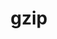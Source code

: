 ---
title: "gzip"
layout: cache
categories: [package, v0.22.1]
meta: {"versions": ["1.13"], "compilers": ["gcc@=10.2.1", "gcc@=7.3.1", "gcc@=7.5.0"], "oss": ["amzn2", "centos7", "ubuntu18.04"], "platforms": ["linux"], "targets": ["aarch64", "neoverse_n1", "x86_64_v3"], "stacks": ["aws-isc", "aws-isc-aarch64", "developer-tools", "developer-tools-manylinux2014", "root"], "num_specs": 5, "num_specs_by_stack": {"aws-isc-aarch64": 2, "root": 5, "aws-isc": 1, "developer-tools-manylinux2014": 1, "developer-tools": 1}}
spec_details: [{"hash": "htvafpik4tpsujbjwn36xajiapjv4nke", "compiler": "gcc@=7.3.1", "versions": ["1.13"], "os": "amzn2", "platform": "linux", "target": "aarch64", "variants": ["build_system=autotools"], "stacks": ["aws-isc-aarch64", "root"], "size": "-", "tarball": "https://binaries.spack.io/releases/v0.22.1/build_cache/linux-amzn2-aarch64/gcc-7.3.1/gzip-1.13/linux-amzn2-aarch64-gcc-7.3.1-gzip-1.13-htvafpik4tpsujbjwn36xajiapjv4nke.spack"}, {"hash": "7jklebh4tyjqgisxbl3axby2xuadvciy", "compiler": "gcc@=7.3.1", "versions": ["1.13"], "os": "amzn2", "platform": "linux", "target": "neoverse_n1", "variants": ["build_system=autotools"], "stacks": ["aws-isc-aarch64", "root"], "size": "-", "tarball": "https://binaries.spack.io/releases/v0.22.1/build_cache/linux-amzn2-neoverse_n1/gcc-7.3.1/gzip-1.13/linux-amzn2-neoverse_n1-gcc-7.3.1-gzip-1.13-7jklebh4tyjqgisxbl3axby2xuadvciy.spack"}, {"hash": "55nmgscwxbm5zyfg2un3ynukohqrfmdn", "compiler": "gcc@=7.3.1", "versions": ["1.13"], "os": "amzn2", "platform": "linux", "target": "x86_64_v3", "variants": ["build_system=autotools"], "stacks": ["aws-isc", "root"], "size": "-", "tarball": "https://binaries.spack.io/releases/v0.22.1/build_cache/linux-amzn2-x86_64_v3/gcc-7.3.1/gzip-1.13/linux-amzn2-x86_64_v3-gcc-7.3.1-gzip-1.13-55nmgscwxbm5zyfg2un3ynukohqrfmdn.spack"}, {"hash": "vj2abrdvp2lyimsahoft35vt5mlwibrh", "compiler": "gcc@=10.2.1", "versions": ["1.13"], "os": "centos7", "platform": "linux", "target": "x86_64_v3", "variants": ["build_system=autotools"], "stacks": ["root", "developer-tools-manylinux2014"], "size": "-", "tarball": "https://binaries.spack.io/releases/v0.22.1/build_cache/linux-centos7-x86_64_v3/gcc-10.2.1/gzip-1.13/linux-centos7-x86_64_v3-gcc-10.2.1-gzip-1.13-vj2abrdvp2lyimsahoft35vt5mlwibrh.spack"}, {"hash": "u7dvcjyntzif43frfeaantkbwpm4qoij", "compiler": "gcc@=7.5.0", "versions": ["1.13"], "os": "ubuntu18.04", "platform": "linux", "target": "x86_64_v3", "variants": ["build_system=autotools"], "stacks": ["developer-tools", "root"], "size": "-", "tarball": "https://binaries.spack.io/releases/v0.22.1/build_cache/linux-ubuntu18.04-x86_64_v3/gcc-7.5.0/gzip-1.13/linux-ubuntu18.04-x86_64_v3-gcc-7.5.0-gzip-1.13-u7dvcjyntzif43frfeaantkbwpm4qoij.spack"}]
---